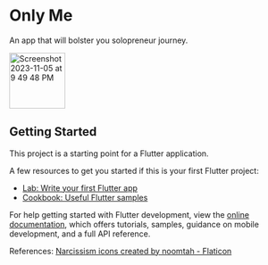 # Only Me

An app that will bolster you solopreneur journey.

<img width="100" alt="Screenshot 2023-11-05 at 9 49 48 PM" src="https://github.com/brendanfurtado/Only-Me/assets/43616587/b4b8f423-e2a0-4ab0-a8b8-d4d475b29cfc">


## Getting Started

This project is a starting point for a Flutter application.

A few resources to get you started if this is your first Flutter project:

- [Lab: Write your first Flutter app](https://docs.flutter.dev/get-started/codelab)
- [Cookbook: Useful Flutter samples](https://docs.flutter.dev/cookbook)

For help getting started with Flutter development, view the
[online documentation](https://docs.flutter.dev/), which offers tutorials,
samples, guidance on mobile development, and a full API reference.

References:
<a href="https://www.flaticon.com/free-icons/narcissism" title="narcissism icons">Narcissism icons created by noomtah - Flaticon</a>
